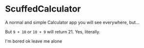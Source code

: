 # ScuffedCalculator
A normal and simple Calculator app you will see everywhere, but...

But `9 + 10` or `10 + 9` will return 21. Yes, literally.

I'm bored ok leave me alone
